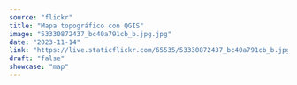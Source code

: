 ```yaml
---
source: "flickr"
title: "Mapa topográfico con QGIS"
image: "53330872437_bc40a791cb_b.jpg.jpg"
date: "2023-11-14"
link: "https://live.staticflickr.com/65535/53330872437_bc40a791cb_b.jpg"
draft: "false"
showcase: "map"
---
```

